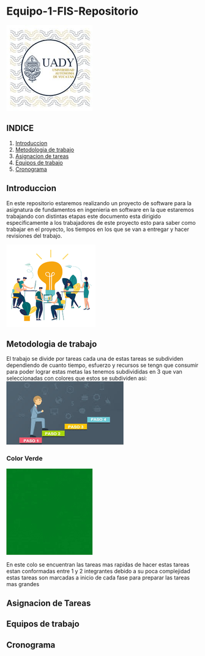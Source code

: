 # Equipo-1-FIS-Repositorio

![UADY](https://github.com/Killercrod/Equipo-1-FIS-Repositorio/blob/main/Assets/UADY.png)

## INDICE

1. [Introduccion](#id1)
2. [Metodologia de trabajo](#id2)
3. [Asignacion de tareas](#id3)
4. [Equipos de trabajo](#id4)
5. [Cronograma](#id5)
   
## Introduccion<a name="id1"></a>

En este repositorio estaremos realizando un proyecto de software para la asignatura de fundamentos en ingenieria en software en la que estaremos trabajando con distintas etapas este documento esta dirigido especificamente a los trabajadores de este proyecto esto para saber como trabajar en el proyecto, los tiempos en los que se van a entregar y hacer revisiones del trabajo.

![EquipodeTrabajo](https://github.com/Killercrod/Equipo-1-FIS-Repositorio/blob/main/Assets/Equipodetrabajo.png)

## Metodologia de trabajo<a name="id2"></a>
El trabajo se divide por tareas cada una de estas tareas se subdividen dependiendo de cuanto tiempo, esfuerzo y recursos se tengn que consumir para poder lograr estas metas las tenemos subdivididas en 3 que van seleccionadas con colores que estos se subdividen asi:
  ![Metodologia](https://github.com/Killercrod/Equipo-1-FIS-Repositorio/blob/main/Assets/Metodologia.png)
### Color Verde 
![VERDE](https://github.com/Killercrod/Equipo-1-FIS-Repositorio/blob/main/Assets/VERDE.png)

En este colo se encuentran las tareas mas rapidas de hacer estas tareas estan conformadas entre 1 y 2 integrantes debido a su poca complejidad estas tareas son marcadas a inicio de cada fase para preparar las tareas mas grandes 
## Asignacion de Tareas<a name="id3"></a>
## Equipos de trabajo<a name="id4"></a>
## Cronograma<a name="id5"></a>


